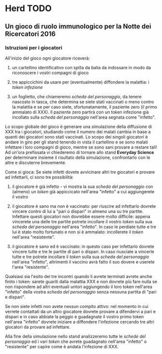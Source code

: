 # Herd TODO
## Un gioco di ruolo immunologico per la Notte dei Ricercatori 2016 ##
### Istruzioni per i giocatori ###

All'inizio del gioco ogni giocatore riceverà:

1. un cartellino identificativo con spilla da balia da indossare in modo da riconoscere i vostri compagni di gioco

2. tre appiccichini da usare per (eventualmente) diffondere la malattia: i _token infezione_

3. un foglietto, che chiameremo _scheda del personaggio_, da tenere nascosto in tasca, che determina se siete stati vaccinati o meno contro la malattia e se
per caso siete, sfortunatamente, il paziente zero (il primo ammalato di XXX). Il paziente zero partirà con un token infezione
già incollato sulla _scheda del personaggio_ nell'area segnata come "infetto".

Lo scopo globale del gioco è generare una simulazione della diffusione di XXX tra i giocatori, studiando come il numero dei
malati cambia in base a quanti dei giocatori sono stati vaccinati.
Lo scopo dei singoli giocatori è andare in giro per gli stand tenendo in vista il cartellino e se sono malati infettare
i loro compagni di gioco, mentre se sono sani provare a restare tali! 
Ad un'ora prefissata vi chiederemo di tornare allo stand __Everyday Science__ per determinare insieme
il risultato della simulazione, confrontarlo con le altre e discuterne brevemente.

Come si gioca:
Se siete infetti dovete avvicinare altri tre giocatori e provare ad infettarli, ci sono tre possibilità:

1. il giocatore è già infetto - vi mostra la sua _scheda del personaggio_ con (almeno) un _token_ già appiccicato nell'area "infetto" a cui aggiungerete il vostro

2. il giocatore è sano ma non è vaccinato: per riuscire ad infettarlo dovrete vincere contro di lui a "pari o dispari" in almeno
una su tre partite. Infettare questi giocatori non dovrebbe essere molto difficile: appena vincerete una delle tre partite potrete
incollare il vostro _token_ sulla sua _scheda del personaggio_ nell'area "infetto". In caso le perdiate tutte e tre lui è stato molto fortunato e non si è ammalato:
incollerete il _token_ nell'area "resistente".

3. il giocatore è sano ed è vaccinato: in questo caso per infettarlo dovrete vincere tutte e tre le partite di pari 
o dispari. In caso riusciate a vincerle tutte e tre potrete incollare il _token_ sulla sua _scheda del personaggio_ nell'area "infetto", altrimenti
il vaccino avrà fatto il suo dovere e userete l'area "resistente".

Qualsiasi sia l'esito dei tre incontri quando li avrete terminati avrete anche finito i token: sarete guariti dalla malattia XXX
e non dovrete più fare nulla se non rispondere ad altri eventuali untori aggiungendo il loro token nell'area "infetto" della vostra _scheda del personaggio_ senza 
nessuna partita di "pari e dispari".

Se non siete infetti non avete nessun compito attivo: nel momento in cui verrete contattati da un altro giocatore dovrete provare
a difendervi a pari e dispari e in caso abbiate la peggio e guadagnate il vostro primo token nell'area "infetto" dovrete iniziare
a diffondere l'infezione cercando tre altri giocatori da provare ad infettare.

Alla fine della simulazione nello stand analizzeremo tutte le _schede del personaggio_ ed i vari _token_ che avrete
guadagnato nell'area "infetto" o "resistente" per capire come è andata l'infezione di XXX.
